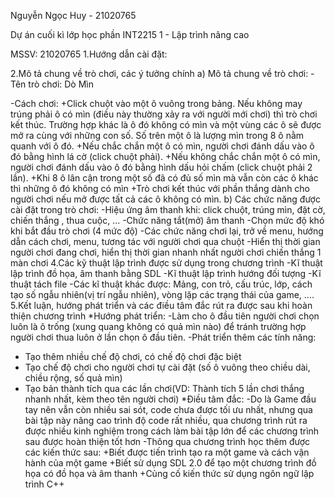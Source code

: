Nguyễn Ngọc Huy - 21020765

Dự án cuối kì lớp học phần INT2215 1 - Lập trình nâng cao

MSSV: 21020765
1.Hướng dẫn cài đặt:

2.Mô tả chung về trò chơi, các ý tưởng chính
a) Mô tả chung về trò chơi:
-Tên trò chơi: Dò Mìn

-Cách chơi: 
+Click chuột vào một ô vuông trong bảng. Nếu không may trúng phải ô có mìn (điều này thường xảy ra với người mới chơi) thì trò chơi kết thúc. Trường hợp khác là ô đó không có mìn và một vùng các ô sẽ được mở ra cùng với những con số. Số trên một ô là lượng mìn trong 8 ô nằm quanh với ô đó.
+Nếu chắc chắn một ô có mìn, người chơi đánh dấu vào ô đó bằng hình lá cờ (click chuột phải).
+Nếu không chắc chắn một ô có mìn, người chơi đánh dấu vào ô đó bằng hình dấu hỏi chấm (click chuột phải 2 lần).
+Khi 8 ô lân cận trong một số đã có đủ số mìn mà vẫn còn các ô khác thì những ô đó không có mìn
+Trò chơi kết thúc với phần thắng dành cho người chơi nếu mở được tất cả các ô không có mìn.
b) Các chức năng được cài đặt trong trò chơi:
-Hiệu ứng âm thanh khi: click chuột, trúng mìn, đặt cờ, chiến thắng , thua cuộc, ...
-Chức năng tắt(mở) âm thanh
-Chọn mức độ khó khi bắt đầu trò chơi (4 mức độ)
-Các chức năng chơi lại, trở về menu, hướng dẫn cách chơi, menu, tương tác với người chơi qua chuột
-Hiển thị thời gian người chơi đang chơi, hiển thị thời gian nhanh nhất người chơi chiến thắng 1 màn chơi
4.Các kỹ thuật lập trình được sử dụng trong chương trình
-Kĩ thuật lập trình đồ họa, âm thanh bằng SDL 
-Kĩ thuật lập trình hướng đối tượng
-Kĩ thuật tách file 
-Các kĩ thuật  khác được: Mảng, con trỏ, cấu trúc, lớp, cách tạo số ngẫu nhiên(vị trí ngẫu nhiên), vòng lặp các trạng thái của game, ....
5.Kết luận, hướng phát triển và các điều tâm đắc rút ra được sau khi hoàn thiện chương trình
*Hướng phát triển:
-Làm cho ô đầu tiên người chơi chọn luôn là ô trống (xung quang không có quả mìn nào) để tránh trường hợp người chơi thua luôn ở lần chọn ô đầu tiên.
-Phát triển thêm các tính năng:
+ Tạo thêm nhiều chế độ chơi, có chế độ chơi đặc biệt
+ Tạo chế độ chơi cho người chơi tự cài đặt (số ô vuông theo chiều dài, chiều rộng, số quả mìn)
+ Tạo bản thành tích qua các lần chơi(VD: Thành tích 5 lần chơi thắng nhanh nhất, kèm theo tên người chơi)
*Điều tâm đắc: 
-Do là Game đầu tay nên vẫn còn nhiều sai sót, code chưa được tối ưu nhất, nhưng qua bài tập này nâng cao trình độ code rất nhiều, qua chương trình rút ra được nhiều kinh nghiệm trong cách làm bài tập lớn để các chương trình sau được hoàn thiện tốt hơn
-Thông qua chương trình học thêm được các kiến thức sau:
+Biết được tiến trình tạo ra một game và cách vận hành của một game
+Biết sử dụng SDL 2.0 để tạo một chương trình đồ họa có đồ họa và âm thanh
+Củng cố kiến thức sử dụng ngôn ngữ lập trình C++
